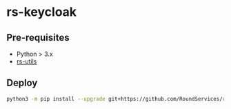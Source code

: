 # rs-keycloak

## Pre-requisites
- Python > 3.x
- [rs-utils](https://github.com/RoundServices/rs-utils)

## Deploy
```sh
python3 -m pip install --upgrade git+https://github.com/RoundServices/rs-keycloak.git@main
```
